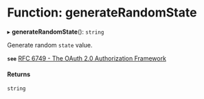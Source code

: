 # Function: generateRandomState

▸ **generateRandomState**(): `string`

Generate random `state` value.

**`see`** [RFC 6749 - The OAuth 2.0 Authorization Framework](https://www.rfc-editor.org/rfc/rfc6749.html#section-4.1.1)

#### Returns

`string`
